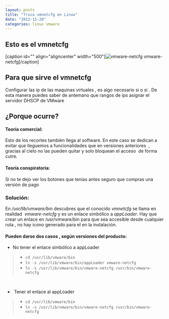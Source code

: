 ```yaml
---
layout: posts
title: "Truco vmnetcfg en Linux"
date: "2012-11-20"
categories: linux vmware
---
```


## Esto es el vmnetcfg

\[caption id="" align="aligncenter" width="500"\]![vmware-netcfg](images/8202482721_b5e1de6ebd.jpg "vmware-netcfg") vmware-netcfg\[/caption\]

## Para que sirve el vmnetcfg

Configurar las ip de las maquinas virtuales , es algo necesario si o si . De esta manera puedes saber de antemano que rangos de ips asignar el servidor DHSCP de VMware

## ¿Porque ocurre?

#### Teoría comercial:

Esto de los recortes también llega al software. En este caso se dedican a evitar que lleguemos a funcionalidades que en versiones anteriores  , gracias al cielo no las pueden quitar y solo bloquean el acceso  de forma cutre.

#### Teoría conspiratoria:

Si no te dejo ver los botones que tenias antes seguro que compras una versión de pago

### Solución:

En _/usr/lib/vmware/bin_ descubres que el conocido _vmnetcfg_ se llama en realidad  _vmware-netcfg_ y es un enlace simbólico a _appLoader_. Hay que crear un enlace en /usr/vmware/bin para que sea accesible desde cualquier ruta , no hay icono generado para el en la instalación.

#### Pueden darse dos casos , según versiones del producto:

- No tener el enlace simbólico a appLoader

> - `cd /usr/lib/vmware/bin`
> - `ln -s /usr/lib/vmware/bin/appLoader vmware-netcfg`
> - `ln -s /usr/lib/vmware/bin/vmware-netcfg /usr/bin/vmware-netcfg`

 

-  Tener el enlace al appLoader

> - `cd /usr/lib/vmware/bin`
> - `ln -s /usr/lib/vmware/bin/vmware-netcfg /usr/bin/vmware-netcfg`
